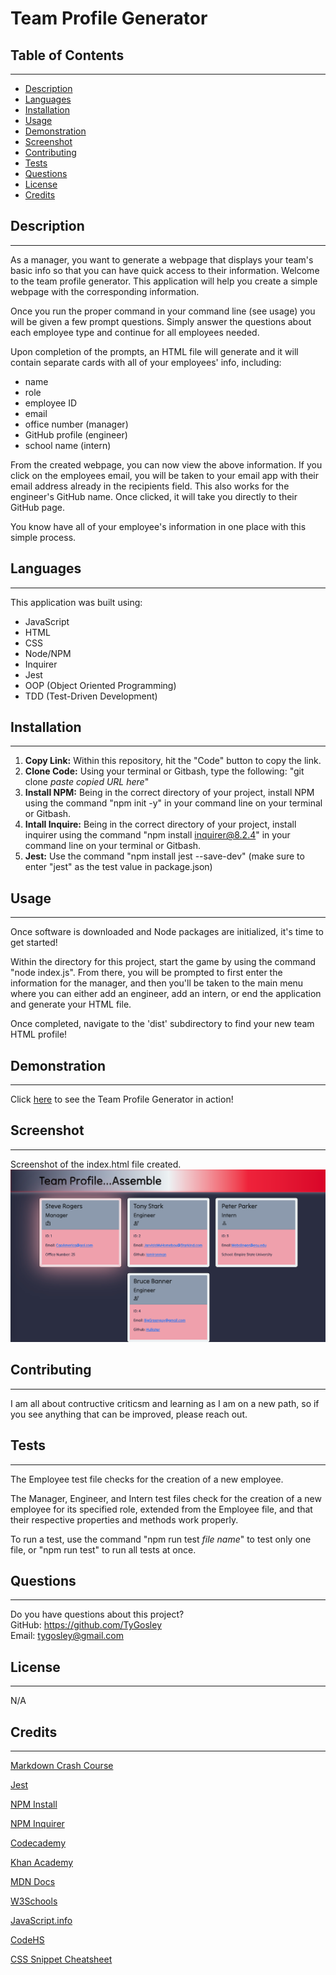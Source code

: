 # Team Profile Generator

## Table of Contents

___

* [Description](#description)
* [Languages](#languages)
* [Installation](#installation)
* [Usage](#usage)
* [Demonstration](#demonstration)
* [Screenshot](#screenshot)
* [Contributing](#contributing)
* [Tests](#tests)
* [Questions](#questions)
* [License](#license)
* [Credits](#credits)

## Description

___

As a manager, you want to generate a webpage that displays your team's basic info so that you can have quick access to their information. Welcome to the team profile generator.  This application will help you create a simple webpage with the corresponding information.

Once you run the proper command in your command line (see usage) you will be given a few prompt questions.  Simply answer the questions about each employee type and continue for all employees needed.

Upon completion of the prompts, an HTML file will generate and it will contain separate cards with all of your employees' info, including:

* name
* role
* employee ID
* email
* office number (manager)
* GitHub profile (engineer)
* school name (intern)

From the created webpage, you can now view the above information.  If you click on the employees email, you will be taken to your email app with their email address already in the recipients field. This also works for the engineer's GitHub name.  Once clicked, it will take you directly to their GitHub page.

You know have all of your employee's information in one place with this simple process.

## Languages

___
This application was built using:

* JavaScript
* HTML
* CSS
* Node/NPM
* Inquirer
* Jest
* OOP (Object Oriented Programming)
* TDD (Test-Driven Development)

## Installation

___

1. **Copy Link:** Within this repository, hit the "Code" button to copy the link.
1. **Clone Code:** Using your terminal or Gitbash, type the following:  "git clone *paste copied URL here*"
1. **Install NPM:** Being in the correct directory of your project, install NPM using the command "npm init -y" in your command line on your terminal or Gitbash.
1. **Intall Inquire:** Being in the correct directory of your project, install inquirer using the command "npm install inquirer@8.2.4" in your command line on your terminal or Gitbash.
1. **Jest:** Use the command "npm install jest --save-dev" (make sure to enter "jest" as the test value in package.json)

## Usage

___

Once software is downloaded and Node packages are initialized, it's time to get started!

Within the directory for this project, start the game by using the command "node index.js". From there, you will be prompted to first enter the information for the manager, and then you'll be taken to the main menu where you can either add an engineer, add an intern, or end the application and generate your HTML file.

Once completed, navigate to the 'dist' subdirectory to find your new team HTML profile!

## Demonstration

___

Click [here](https://drive.google.com/file/d/13ZRr9mMGcIVyYjcc97YfvsTegwQ0tO1r/view) to see the Team Profile Generator in action!

## Screenshot

___

Screenshot of the index.html file created.
!["Team Profile Generated](./main/images/team-assembled-profile-gen.png)

## Contributing

___

I am all about contructive criticsm and learning as I am on a new path, so if you see anything that can be improved, please reach out.

## Tests

___

The Employee test file checks for the creation of a new employee.

The Manager, Engineer, and Intern test files check for the creation of a new employee for its specified role, extended from the Employee file, and that their respective properties and methods work properly.

To run a test, use the command "npm run test *file name*" to test only one file, or "npm run test" to run all tests at once.

## Questions

___

Do you have questions about this project?  
GitHub: https://github.com/TyGosley  
Email: tygosley@gmail.com

## License

___

N/A

## Credits

___

[Markdown Crash Course](https://www.youtube.com/watch?v=HUBNt18RFbo)

[Jest](https://jestjs.io/docs/getting-started)

[NPM Install](https://docs.npmjs.com/cli/v6/commands/npm-init)

[NPM Inquirer](https://www.npmjs.com/package/inquirer)

[Codecademy](https://www.codecademy.com/learn)

[Khan Academy](https://www.khanacademy.org/)

[MDN Docs](https://developer.mozilla.org/en-US/)

[W3Schools](https://www.w3schools.com/js/default.asp)

[JavaScript.info](https://javascript.info/)

[CodeHS](https://codehs.com/)

[CSS Snippet Cheatsheet](https://github.com/TyGosley/css-snippet-cheatsheet)
